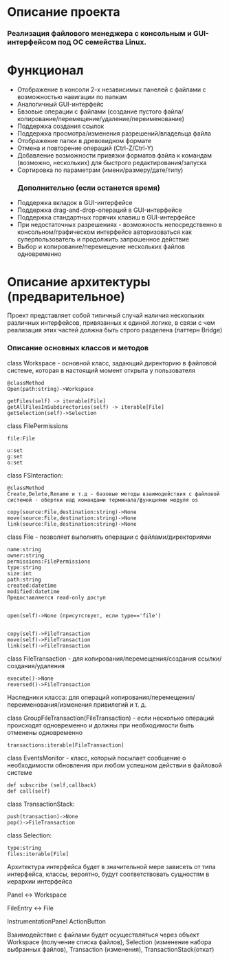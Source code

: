 # Описание проекта

### Реализация файлового менеджера с консольным и GUI- интерфейcом под ОС семейства Linux.

# Функционал

- Отображение в консоли 2-х независимых панелей с файлами с возможностью навигации по папкам
- Аналогичный GUI-интерфейс
- Бвзовые операции с файлами (создание пустого файла/копирование/перемещение/удаление/переименование)
- Поддержка создания ссылок
- Поддержка просмотра/изменения разрешений/владельца файла
- Отображение папки в древовидном формате
- Отмена и повторение операций (Ctrl-Z/Ctrl-Y)
- Добавление возможности привязки форматов файла к командам (возможно, нескольких) для быстрого редактирования/запуска
- Сортировка по параметрам (имени/размеру/дате/типу)
    ### Дополнительно (если останется время)
- Поддержка вкладок в GUI-интерфейсе
- Поддержка drag-and-drop-операций в GUI-интерфейсе
- Поддержка стандартных горячих клавиш в GUI-интерфейсе
- При недостаточных разрешениях - возможность непосредственно в консольном/графическом интерфейсе авторизоваться как суперпользователь и продолжить запрошенное действие
- Выбор и копирование/перемещение нескольких файлов одновременно

# Описание архитектуры (предварительное)

Проект представляет собой типичный случай наличия нескольких различных интерфейсов, привязанных к единой логике, в связи с чем реализация этих частей должна быть строго разделена (паттерн Bridge)

### Описание основных классов и методов 


class Workspace - основной класс, задающий директорию в файловой системе, которая в настоящий момент открыта у пользователя

    @classMethod
    Open(path:string)->Workspace

    getFiles(self) -> iterable[File]
    getAllFilesInSubdirectories(self) -> iterable[File]
    getSelection(self)->Selection
    

class FilePermissions
    
    file:File

    u:set
    g:set
    o:set
    

class FSInteraction:

    @classMethod
    Create,Delete,Rename и т.д - базовые методы взаимодействия с файловой системой - обертки над командами терминала/функциями модуля os

    copy(source:File,destination:string)->None
    move(source:File,destination:string)->None
    link(source:File,destination:string)->None

class File - позволяет выполнять операции с файлами/директориями
    
    name:string
    owner:string
    permissions:FilePermissions
    type:string
    size:int
    path:string
    created:datetime
    modified:datetime
    Предоставляется read-only доступ


    open(self)->None (присутствует, если type=='file')


    copy(self)->FileTransaction
    move(self)->FileTransaction
    link(self)->FileTransaction


class FileTransaction - для копирования/перемещения/создания ссылки/создания/удаления

    execute()->None
    reversed()->FileTransaction

Наследники класса: для операций копирования/перемещения/переименования/изменения привилегий и т. д.

class GroupFileTransaction(FileTransaction) - если несколько операций происходят одновременно и должны при необходимости быть отменены одновременно

    transactions:iterable[FileTransaction]


class EventsMonitor - класс, который посылает сообщение о необходимости обновления при любом успешном действии в файловой системе

    def subscribe (self,callback)
    def call(self)


class TransactionStack:

    push(transaction)->None
    pop()->FileTransaction

class Selection:

    type:string
    files:iterable[File]



Архитектура интерфейса будет в значительной мере зависеть от типа интерфейса, классы, вероятно, будут соответствовать сущностям в иерархии интерфейса

Panel <-> Workspace

FileEntry <-> File

InstrumentationPanel
ActionButton



Взаимодействие с файлами будет осуществляться через объект Workspace (получение списка файлов), Selection (изменение набора выбранных файлов), Transaction (изменения), TransactionStack(откат)

